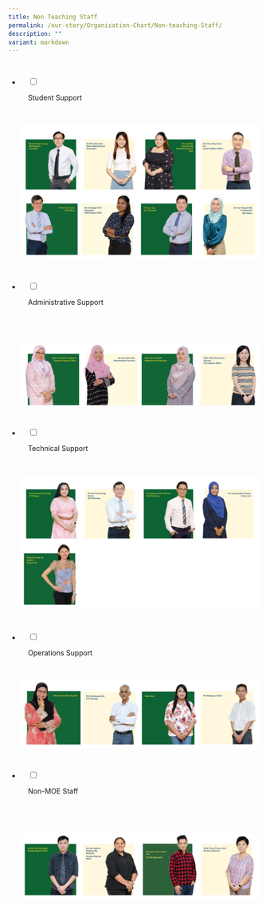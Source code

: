 ```yaml
---
title: Non Teaching Staff
permalink: /our-story/Organisation-Chart/Non-teaching-Staff/
description: ""
variant: markdown
---
```

<ul class="jekyllcodex_accordion">

&nbsp;&nbsp;<li>

&nbsp;&nbsp;&nbsp;&nbsp;<input type="checkbox" id="accordion1">

&nbsp;&nbsp;&nbsp;&nbsp;<label for="accordion1">Student&nbsp;Support</label>

&nbsp;&nbsp;&nbsp;&nbsp;<div>

<p>   
<img src="/images/Our%20Story/Organisation%20Chart/Non%20Teaching%20Staff/Student%20Support/Non_Teaching_R19a.png">
</p>

&nbsp;&nbsp;&nbsp;&nbsp;</div>

</li>
<li>

&nbsp;&nbsp;&nbsp;&nbsp;<input type="checkbox" id="accordion2">

&nbsp;&nbsp;&nbsp;&nbsp;<label for="accordion2">Administrative&nbsp;Support</label>

&nbsp;&nbsp;&nbsp;&nbsp;<div>

&nbsp;&nbsp;&nbsp;&nbsp;&nbsp;&nbsp;<p> <img src="/images/Our%20Story/Organisation%20Chart/Non%20Teaching%20Staff/Administrative%20Support/Non_Teaching_R20a.png">
</p>

&nbsp;&nbsp;&nbsp;&nbsp;</div>

</li>
	
<li>

&nbsp;&nbsp;&nbsp;&nbsp;<input type="checkbox" id="accordion3">

&nbsp;&nbsp;&nbsp;&nbsp;<label for="accordion3">Technical&nbsp;Support</label>

&nbsp;&nbsp;&nbsp;&nbsp;<div>

<p> 
<img src="/images/Our%20Story/Organisation%20Chart/Non%20Teaching%20Staff/Technical%20Support/Non_Teaching_R21.png">
			</p>

&nbsp;&nbsp;&nbsp;&nbsp;</div>

</li>
	
<li>

&nbsp;&nbsp;&nbsp;&nbsp;<input type="checkbox" id="accordion4">

&nbsp;&nbsp;&nbsp;&nbsp;<label for="accordion4">Operations&nbsp;Support</label>

&nbsp;&nbsp;&nbsp;&nbsp;<div>

<p> 
	<img src="/images/Our%20Story/Organisation%20Chart/Non%20Teaching%20Staff/Operations%20Support/Non_Teaching_R22.png"> 
			</p>

&nbsp;&nbsp;</div>

</li>
	
<li>

&nbsp;&nbsp;&nbsp;&nbsp;<input type="checkbox" id="accordion5">

&nbsp;&nbsp;&nbsp;&nbsp;<label for="accordion5">Non-MOE&nbsp;Staff</label>

&nbsp;&nbsp;&nbsp;&nbsp;<div>

&nbsp;&nbsp;&nbsp;&nbsp;&nbsp;&nbsp;	<p> <img src="/images/Our%20Story/Organisation%20Chart/Non%20Teaching%20Staff/Non%20MOE%20Staff/Non_MOE_R23.png">
</p>

&nbsp;&nbsp;&nbsp;&nbsp;</div>

</li>
	
	

	
</ul>

<style>	
	img {
		font-style: italic;
		max-width: 100%;
		height: auto;
		vertical-align: middle;
		background-repeat: no- repeat;
		background-size: cover;
	}
</style>